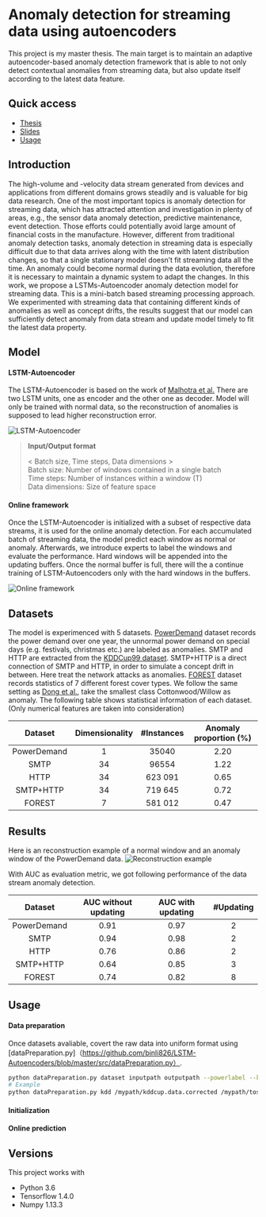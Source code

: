 # Anomaly detection for streaming data using autoencoders

This project is my master thesis. The main target is to maintain an adaptive autoencoder-based anomaly detection framework that is able to not only detect contextual anomalies from streaming data, but also update itself according to the latest data feature.

## Quick access

  - [Thesis](https://github.com/binli826/LSTM-Autoencoders/blob/master/Thesis.pdf) 
  - [Slides](https://github.com/binli826/LSTM-Autoencoders/blob/master/Slides.pdf)
  - [Usage](https://github.com/binli826/LSTM-Autoencoders/tree/master#usage)

## Introduction
The high-volume and -velocity data stream generated from devices and applications from
different domains grows steadily and is valuable for big data research. One of the most
important topics is anomaly detection for streaming data, which has attracted attention
and investigation in plenty of areas, e.g., the sensor data anomaly detection, predictive
maintenance, event detection. Those efforts could potentially avoid large amount of financial
costs in the manufacture. However, different from traditional anomaly detection tasks,
anomaly detection in streaming data is especially difficult due to that data arrives along
with the time with latent distribution changes, so that a single stationary model doesn’t fit
streaming data all the time. An anomaly could become normal during the data evolution,
therefore it is necessary to maintain a dynamic system to adapt the changes. In this work,
we propose a LSTMs-Autoencoder anomaly detection model for streaming data. This is a
mini-batch based streaming processing approach. We experimented with streaming data
that containing different kinds of anomalies as well as concept drifts, the results suggest
that our model can sufficiently detect anomaly from data stream and update model timely
to fit the latest data property.

## Model
#### LSTM-Autoencoder
The LSTM-Autoencoder is based on the work of [Malhotra et al.] There are two LSTM units, one as encoder and the other one as decoder. Model will only be trained with normal data, so the reconstruction of anomalies is supposed to lead higher reconstruction error.

![LSTM-Autoencoder](https://github.com/binli826/LSTM-Autoencoders/blob/master/Figures/LSTM-Autoencoder.PNG)

> **Input/Output format**
>
> < Batch size, Time steps, Data dimensions > <br />
> Batch size: Number of windows contained in a single batch<br />
> Time steps: Number of instances within a window (T)<br />
> Data dimensions: Size of feature space

#### Online framework
Once the LSTM-Autoencoder is initialized with a subset of respective data streams, it is used for the online anomaly detection. For each accumulated batch of streaming data, the model predict each window as normal or anomaly. Afterwards, we introduce experts to label the windows and evaluate the performance. Hard windows will be appended into the updating buffers. Once the normal buffer is full, there will the a continue training of LSTM-Autoencoders only with the hard windows in the buffers.

![Online framework](https://github.com/binli826/LSTM-Autoencoders/blob/master/Figures/Online.PNG)

## Datasets
The model is experimenced with 5 datasets. [PowerDemand](https://github.com/binli826/LSTM-Autoencoders/blob/master/data/power_data.txt) dataset records the power demand over one year, the unnormal power demand on special days (e.g. festivals, christmas etc.) are labeled as anomalies.
SMTP and HTTP are extracted from the [KDDCup99 dataset](http://kdd.ics.uci.edu/databases/kddcup99/kddcup99.html). SMTP+HTTP is a direct connection of SMTP and HTTP, in order to simulate a concept drift in between.
Here treat the network attacks as anomalies. [FOREST](https://archive.ics.uci.edu/ml/datasets/covertype) dataset records statistics of 7 different forest cover types. We follow the same setting as [Dong et al.], take the smallest class Cottonwood/Willow as anomaly.
The following table shows statistical information of each dataset.(Only numerical features are taken into consideration)

| Dataset | Dimensionality | #Instances | Anomaly proportion (%) |
| :------: | :------: | :------: | :------: |
| PowerDemand | 1 | 35040 | 2.20 |
| SMTP | 34 | 96554 | 1.22 |
| HTTP | 34 | 623 091 | 0.65 |
| SMTP+HTTP | 34 | 719 645 | 0.72|
| FOREST | 7 | 581 012 | 0.47 |

## Results
Here is an reconstruction example of a normal window and an anomaly window of the PowerDemand data.
![Reconstruction example](https://github.com/binli826/LSTM-Autoencoders/blob/master/Figures/example.PNG)
>
With AUC as evaluation metric, we got following performance of the data stream anomaly detection.

| Dataset | AUC without updating | AUC with updating | #Updating |
| :------: | :------: | :------: | :------: |
| PowerDemand | 0.91 | 0.97 | 2 |
| SMTP | 0.94 | 0.98 | 2 |
| HTTP | 0.76 | 0.86 | 2 |
| SMTP+HTTP | 0.64 | 0.85 | 3|
| FOREST | 0.74 | 0.82 | 8 |


## Usage
#### Data preparation
Once datasets avaliable, covert the raw data into uniform format using [dataPreparation.py]（https://github.com/binli826/LSTM-Autoencoders/blob/master/src/dataPreparation.py）.

```sh
python dataPreparation.py dataset inputpath outputpath --powerlabel --kddcol
# Example
python dataPreparation.py kdd /mypath/kddcup.data.corrected /mypath/tosave --kddcol /mypath/columns.txt
```
#### Initialization


#### Online prediction



## Versions
This project works with
* Python 3.6
* Tensorflow 1.4.0
* Numpy 1.13.3

[Malhotra et al.]: <https://arxiv.org/pdf/1607.00148.pdf>
[Dong et al.]: <https://onlinelibrary.wiley.com/doi/abs/10.1111/coin.12146>